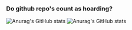 ### Do github repo's count as hoarding? 


![Anurag's GitHub stats](https://github-readme-stats.vercel.app/api?username=mokeseven7&theme=dark&show_icons=true)
![Anurag's GitHub stats](https://github-readme-stats.vercel.app/api?username=mmcgrathRSD&theme=dark&show_icons=true)
